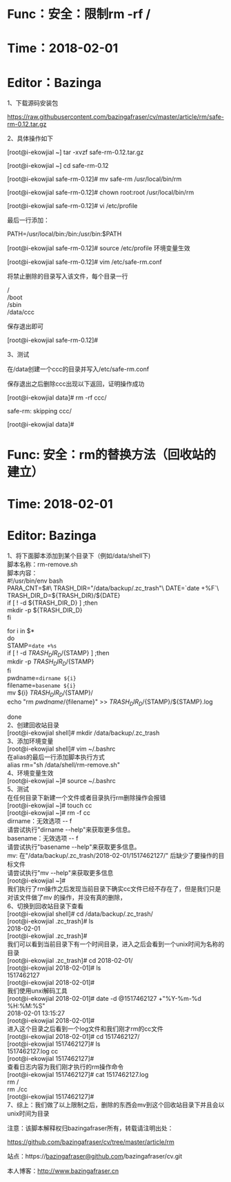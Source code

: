 
# Func：安全：限制rm -rf /

# Time：2018-02-01

# Editor：Bazinga


1、下载源码安装包

https://raw.githubusercontent.com/bazingafraser/cv/master/article/rm/safe-rm-0.12.tar.gz

2、具体操作如下

[root@i-ekowjial ~] tar -xvzf safe-rm-0.12.tar.gz

[root@i-ekowjial ~] cd safe-rm-0.12

[root@i-ekowjial safe-rm-0.12]# mv  safe-rm /usr/local/bin/rm

[root@i-ekowjial safe-rm-0.12]# chown root:root /usr/local/bin/rm

[root@i-ekowjial safe-rm-0.12]# vi /etc/profile

最后一行添加：

PATH=/usr/local/bin:/bin:/usr/bin:$PATH

[root@i-ekowjial safe-rm-0.12]# source /etc/profile    环境变量生效

[root@i-ekowjial safe-rm-0.12]# vim /etc/safe-rm.conf

将禁止删除的目录写入该文件，每个目录一行

/\
/boot\
/sbin\
/data/ccc

保存退出即可

[root@i-ekowjial safe-rm-0.12]# 

3、测试

在/data创建一个ccc的目录并写入/etc/safe-rm.conf

保存退出之后删除ccc出现以下返回，证明操作成功

[root@i-ekowjial data]# rm -rf ccc/

safe-rm: skipping ccc/

[root@i-ekowjial data]#


# Func: 安全：rm的替换方法（回收站的建立）
# Time: 2018-02-01
# Editor: Bazinga
1、将下面脚本添加到某个目录下（例如/data/shell下)\
脚本名称：rm-remove.sh\
脚本内容：\
#!/usr/bin/env bash\
PARA_CNT=$#\
TRASH_DIR="/data/backup/.zc_trash"\
DATE=`date +%F`\
TRASH_DIR_D=${TRASH_DIR}/${DATE}\
if [ ! -d ${TRASH_DIR_D} ] ;then\
    mkdir -p ${TRASH_DIR_D}\
fi

for i in $*\
do\
    STAMP=`date +%s`\
    if [ ! -d ${TRASH_DIR_D}/${STAMP} ] ;then\
        mkdir -p ${TRASH_DIR_D}/${STAMP}\
    fi\
    pwdname=`dirname ${i}`\
    filename=`basename ${i}`\
    mv ${i} ${TRASH_DIR_D}/${STAMP}/\
    echo "rm ${pwdname}/${filename}" >> ${TRASH_DIR_D}/${STAMP}/${STAMP}.log

done\
2、创建回收站目录\
[root@i-ekowjial shell]# mkdir /data/backup/.zc_trash\
3、添加环境变量\
[root@i-ekowjial shell]# vim ~/.bashrc\
在alias的最后一行添加脚本执行方式\
alias rm="sh /data/shell/rm-remove.sh"\
4、环境变量生效\
[root@i-ekowjial ~]# source ~/.bashrc\
5、测试\
在任何目录下新建一个文件或者目录执行rm删除操作会报错\
[root@i-ekowjial ~]# touch cc\
[root@i-ekowjial ~]# rm -f cc\
dirname：无效选项 -- f\
请尝试执行"dirname --help"来获取更多信息。\
basename：无效选项 -- f\
请尝试执行"basename --help"来获取更多信息。\
mv: 在"/data/backup/.zc_trash/2018-02-01/1517462127/" 后缺少了要操作的目标文件\
请尝试执行"mv --help"来获取更多信息\
[root@i-ekowjial ~]# \
我们执行了rm操作之后发现当前目录下确实cc文件已经不存在了，但是我们只是对该文件做了mv 的操作，并没有真的删除，\
6、切换到回收站目录下查看\
[root@i-ekowjial shell]# cd /data/backup/.zc_trash/\
[root@i-ekowjial .zc_trash]# ls\
2018-02-01\
[root@i-ekowjial .zc_trash]#\
我们可以看到当前目录下有一个时间目录，进入之后会看到一个unix时间为名称的目录\
[root@i-ekowjial .zc_trash]# cd 2018-02-01/\
[root@i-ekowjial 2018-02-01]# ls\
1517462127\
[root@i-ekowjial 2018-02-01]#\
我们使用unxi解码工具\
[root@i-ekowjial 2018-02-01]# date -d @1517462127 +"%Y-%m-%d %H:%M:%S"\
2018-02-01 13:15:27\
[root@i-ekowjial 2018-02-01]#\
进入这个目录之后看到一个log文件和我们刚才rm的cc文件\
[root@i-ekowjial 2018-02-01]# cd 1517462127/\
[root@i-ekowjial 1517462127]# ls\
1517462127.log  cc\
[root@i-ekowjial 1517462127]#\
查看日志内容为我们刚才执行的rm操作命令\
[root@i-ekowjial 1517462127]# cat 1517462127.log\
rm /\
rm ./cc\
[root@i-ekowjial 1517462127]#\
7、综上：我们做了以上限制之后，删除的东西会mv到这个回收站目录下并且会以unix时间为目录


注意：该脚本解释权归bazingafraser所有，转载请注明出处：

https://github.com/bazingafraser/cv/tree/master/article/rm

站点：https://bazingafraser@github.com/bazingafraser/cv.git

本人博客：http://www.bazingafraser.cn

